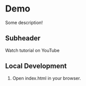 # Demo

Some description!

## Subheader

Watch tutorial on YouTube

## Local Development

1.  Open index.html in your browser.